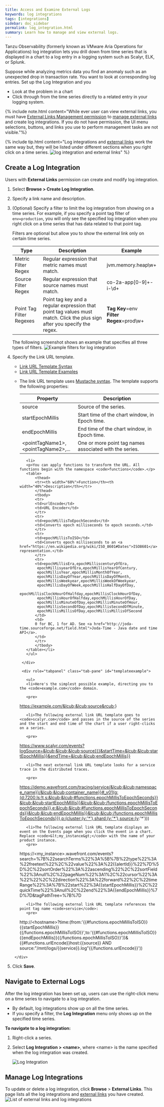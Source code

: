 ```yaml
---
title: Access and Examine External Logs
keywords: log integrations
tags: [integrations]
sidebar: doc_sidebar
permalink: log_integration.html
summary: Learn how to manage and view external logs.
---
```

Tanzu Observability (formerly known as VMware Aria Operations for Applications) log integration lets you drill down from time series that is displayed in a chart to a log entry in a logging system such as Scalyr, ELK, or Splunk.

Suppose while analyzing metrics data you find an anomaly such as an unexpected drop in transaction rate. You want to look at corresponding log entries. Set up the Log Integration and you
* Look at the problem in a chart
* Click through from the time series directly to a related entry in your logging system.

{% include note.html content="While ever user can view external links, you must have [External Links Management permission](permissions_overview.html) to [manage external links](external_links_managing.html) and create log integrations. If you do not have permission, the UI menu selections, buttons, and links you use to perform management tasks are not visible."%}

{% include tip.html content="Log integrations and [external links](external_links_managing.html) work the same way but, they will be listed under different sections when you right click on a time series.
![log integration and external links](images/log_integration_intro.png)"
%}

## Create a Log Integration

Users with **External Links** permission can create and modify log integration.

1. Select **Browse > Create Log Integration**.
1. Specify a link name and description.
1. (Optional) Specify a filter to limit the log integration from showing on a time series. For example, if you specify a point tag filter of `env=production`, you will only see the specified log integration when you right click on a time series that has data related to that point tag.

    Filters are optional but allow you to show the external link only on certain time series.

    <table>
        <colgroup>
        <col width="20%" />
        <col width="50%" />
        <col width="30%" />
        </colgroup>
        <thead>
        <tr><th>Type</th><th>Description</th><th>Example</th></tr>
        </thead>
        <tbody>
        <tr>
        <td>Metric Filter Regex</td>
        <td>Regular expression that metric names must match.</td>
        <td>jvm.memory.heap\w+</td>
        </tr>
        <tr>
        <td>Source Filter Regex</td>
        <td>Regular expression that source names must match.</td>
        <td>co-2a-app[0-9]+-i-\d+</td>
        </tr>
        <tr>
        <td>Point Tag Filter Regexes</td>
        <td>Point tag key and a regular expression that point tag values must match. Click the plus sign after you specify the regex. </td>
        <td><strong>Tag Key</strong>=env<br/><strong>Filter Regex</strong>=prod\w+</td></tr></tbody>
    </table>

    The following screenshot shows an example that specifies all three types of filters.
    <img src="images/log_integration_filter_syntax.png" alt="Example filters for log integration"/>

1. Specify the Link URL template.
    <ul id="profileTabs" class="nav nav-tabs">
        <li class="active"><a href="#urltemplate" data-toggle="tab">Link URL Template Syntax</a></li>
        <li><a href="#templateexample" data-toggle="tab">Link URL Template Examples</a></li>
    </ul>
      <div class="tab-content">
        <div role="tabpanel" class="tab-pane active" id="urltemplate">
          <ul>
          <li><p>The link URL template uses <a href="https://mustache.github.io/">Mustache syntax</a>. The template supports the following properties:</p>
          <table>
              <colgroup>
              <col width="40%" />
              <col width="60%" />
              </colgroup>
              <thead>
              <tr><th>Property</th><th>Description</th></tr>
              </thead>
              <tbody>
              <tr>
              <td>source</td>
              <td>Source of the series.</td>
              </tr>
              <tr>
              <td>startEpochMillis</td>
              <td>Start time of the chart window, in Epoch time.</td>
              </tr>
              <tr>
              <td>endEpochMillis</td>
              <td>End time of the chart window, in Epoch time.</td>
              </tr>
              <tr>
              <td>&lt;pointTagName1&gt;, &lt;pointTagName2&gt;,...</td>
              <td>One or more point tag names associated with the series.</td>
              </tr>
              </tbody>
          </table></li>

          <li>
          <p>You can apply functions to transform the URL. All functions begin with the namespace <code>functions</code>.</p>
          <table>
              <thead>
              <tr><th width="60%">Function</th><th width="40%">Description</th></tr>
              </thead>
              <tbody>
              <tr>
              <td>urlEncode</td>
              <td>URL Encoder</td>
              </tr>
              <tr>
              <td>epochMillisToEpochSeconds</td>
              <td>Converts epoch milliseconds to epoch seconds.</td>
              </tr>
              <tr>
              <td>epochMillisToISO</td>
              <td>Converts epoch milliseconds to an <a href="https://en.wikipedia.org/wiki/ISO_8601#Dates">ISO8601</a> representation.</td>
              </tr>
              <tr>
              <td>epochMillisEra,epochMilliscenturyOfEra,
               epochMillisyearOfEra,epochMillisYearOfCentury,
               epochMillisYear,epochMillisMonthOfYear,
               epochMillisDayOfYear,epochMillisDayOfMonth,
               epochMillisWeekyear,epochMillisWeekOfWeekyear,
               epochMillisDayOfWeek,epochMillisHalfDayOfDay,
               epochMillisClockHourOfHalfday,epochMillisClockHourOfDay,
               epochMillisHourOfHalfday,epochMillisHourOfDay,
               epochMillisMinuteOfDay,epochMillisMinuteOfHour,
               epochMillisSecondOfDay,epochMillisSecondOfMinute,
               epochMillisMillisOfDay,epochMillisMillisOfSecond
              </td>
              <td>
              0 for BC, 1 for AD. See <a href="http://joda-time.sourceforge.net/field.html">Joda-Time - Java date and time API</a>.
              </td>
              </tr>
              </tbody>
          </table></li>
          </ul>

        </div>

        <div role="tabpanel" class="tab-pane" id="templateexample">

          <ul>
          <li>Here's the simplest possible example, directing you to the <code>example.com</code> domain.

          <pre>
    https://example.com/&lcub;&lcub;source&rcub;&rcub;
          </pre>
          </li>

          <li>The following external link URL template goes to <code>scalyr.com</code> and passes in the source of the series and the start and end time of the chart if a user right-clicks on a series.

          <pre>
    https://www.scalyr.com/events?logSource=&lcub;&lcub;&lcub;source}}}&startTime=&lcub;&lcub;startEpochMillis}}&endTime=&lcub;&lcub;endEpochMillis}}
          </pre>
          </li>

          <li>The next external link URL template looks for a service trace in the distributed traces.

          <pre>
    https://demo.wavefront.com/tracing/service/&lcub;&lcub;namespace_name}}/&lcub;&lcub;container_name}}#_v01(g:(d:7200,ls:!t,s:&lcub;&lcub;#functions.epochMillisToEpochSeconds}}&lcub;&lcub;startEpochMillis}}&lcub;&lcub;/functions.epochMillisToEpochSeconds}},e:&lcub;&lcub;#functions.epochMillisToEpochSeconds}}&lcub;&lcub;endEpochMillis}}&lcub;&lcub;/functions.epochMillisToEpochSeconds}}),p:(cluster:(v:'*'),shard:(v:'*'),source:(v:'*')))
          </pre>
          </li>

          <li>The following external link URL template displays an event on the Events page when you click the event in a chart. Replace <code>&lt;my_instance&gt;</code> with the name of your product instance.
          <pre>
    https://&lt;my_instance&gt;.wavefront.com/events?search=%7B%22searchTerms%22%3A%5B%7B%22type%22%3A%22freetext%22%2C%22value%22%3A%22&lcub;&lcub;alertId}}%22%7D%5D%2C%22sortOrder%22%3A%22ascending%22%2C%22sortField%22%3Anull%2C%22pageNum%22%3A1%2C%22cursor%22%3A%22%22%2C%22direction%22%3A%22forward%22%2C%22timeRange%22%3A%7B%22start%22%3A&lcub;&lcub;startEpochMillis}}%2C%22quickTime%22%3Anull%2C%22end%22%3A&lcub;&lcub;endEpochMillis}}%7D%7D&tagPathTree=%7B%7D
          </pre>
          </li>

          <li>The following external link URL template references the point tag name <code>service</code>:
          <pre>
    http://&lt;hostname&gt;?time:(from:'&lcub;&lcub;#functions.epochMillisToISO}}&lcub;&lcub;startEpochMillis}}&lcub;&lcub;/functions.epochMillisToISO}}',to:'&lcub;&lcub;#functions.epochMillisToISO}}&lcub;&lcub;endEpochMillis}}&lcub;&lcub;/functions.epochMillisToISO}}'))&&lcub;&lcub;#functions.urlEncode}}host:&lcub;&lcub;source}} AND source:"/mnt/logs/&lcub;&lcub;service}}.log"&lcub;&lcub;/functions.urlEncode}}'))
          </pre>
          </li>
          </ul>

        </div>
      </div>
1. Click **Save**.

## Navigate to External Logs

After the log integration has been set up, users can use the right-click menu on a time series to navigate to a log integration.
* By default, log integrations show up on all the time series.
* If you specify a filter, the **Log Integration** menu only shows up on the specified time series.

**To navigate to a log integration:**
1. Right-click a series.
1. Select **Log Integration > \<name\>**, where \<name\> is the name specified when the log integration was created.

   ![Log Integration ](images/log_integrations_select.png)

## Manage Log Integrations

To update or delete a log integration, click **Browse** > **External Links**. This page lists all the log integrations and [external links](external_links_managing.html) you have created.
![List of external links and log integrations](images/external_links_list.png)
